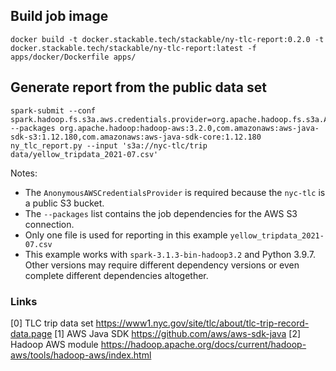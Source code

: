 
## Build job image

    docker build -t docker.stackable.tech/stackable/ny-tlc-report:0.2.0 -t docker.stackable.tech/stackable/ny-tlc-report:latest -f apps/docker/Dockerfile apps/

## Generate report from the public data set

    spark-submit --conf spark.hadoop.fs.s3a.aws.credentials.provider=org.apache.hadoop.fs.s3a.AnonymousAWSCredentialsProvider --packages org.apache.hadoop:hadoop-aws:3.2.0,com.amazonaws:aws-java-sdk-s3:1.12.180,com.amazonaws:aws-java-sdk-core:1.12.180 ny_tlc_report.py --input 's3a://nyc-tlc/trip data/yellow_tripdata_2021-07.csv'

Notes:

* The `AnonymousAWSCredentialsProvider` is required because the `nyc-tlc` is a public S3 bucket.
* The `--packages` list contains the job dependencies for the AWS S3 connection.
* Only one file is used for reporting in this example `yellow_tripdata_2021-07.csv`
* This example works with `spark-3.1.3-bin-hadoop3.2` and Python 3.9.7. Other versions may require different dependency versions or even complete different dependencies altogether.

### Links

[0] TLC trip data set https://www1.nyc.gov/site/tlc/about/tlc-trip-record-data.page
[1] AWS Java SDK https://github.com/aws/aws-sdk-java
[2] Hadoop AWS module https://hadoop.apache.org/docs/current/hadoop-aws/tools/hadoop-aws/index.html
